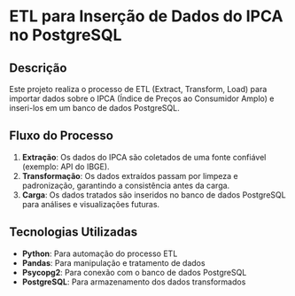 # ETL para Inserção de Dados do IPCA no PostgreSQL

## Descrição

Este projeto realiza o processo de ETL (Extract, Transform, Load) para importar dados sobre o IPCA (Índice de Preços ao Consumidor Amplo) e inseri-los em um banco de dados PostgreSQL.

## Fluxo do Processo

1. **Extração**: Os dados do IPCA são coletados de uma fonte confiável (exemplo: API do IBGE).
2. **Transformação**: Os dados extraídos passam por limpeza e padronização, garantindo a consistência antes da carga.
3. **Carga**: Os dados tratados são inseridos no banco de dados PostgreSQL para análises e visualizações futuras.

## Tecnologias Utilizadas

- **Python**: Para automação do processo ETL
- **Pandas**: Para manipulação e tratamento de dados
- **Psycopg2**: Para conexão com o banco de dados PostgreSQL
- **PostgreSQL**: Para armazenamento dos dados transformados
